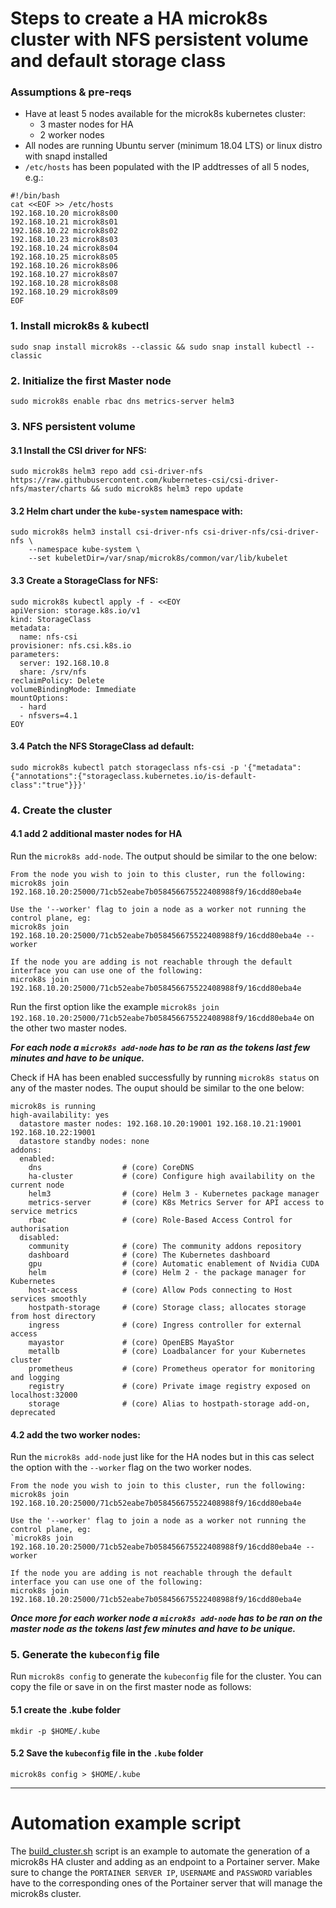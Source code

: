 # Steps to create a HA microk8s cluster with NFS persistent volume and default storage class

### Assumptions & pre-reqs
* Have at least 5 nodes available for the microk8s kubernetes cluster:
	* 3 master nodes for HA
	* 2 worker nodes
* All nodes are running Ubuntu server (minimum 18.04 LTS) or linux distro with snapd installed
* `/etc/hosts` has been populated with the IP addtresses of all 5 nodes, e.g.:
```
#!/bin/bash
cat <<EOF >> /etc/hosts
192.168.10.20 microk8s00
192.168.10.21 microk8s01
192.168.10.22 microk8s02
192.168.10.23 microk8s03
192.168.10.24 microk8s04
192.168.10.25 microk8s05
192.168.10.26 microk8s06
192.168.10.27 microk8s07
192.168.10.28 microk8s08
192.168.10.29 microk8s09
EOF
```

### 1. Install microk8s & kubectl
```
sudo snap install microk8s --classic && sudo snap install kubectl --classic
```

### 2. Initialize the first Master node
```
sudo microk8s enable rbac dns metrics-server helm3
```

### 3. NFS persistent volume
#### 3.1 Install the CSI driver for NFS:
```
sudo microk8s helm3 repo add csi-driver-nfs https://raw.githubusercontent.com/kubernetes-csi/csi-driver-nfs/master/charts && sudo microk8s helm3 repo update
```

#### 3.2 Helm chart under the `kube-system` namespace with:
```
sudo microk8s helm3 install csi-driver-nfs csi-driver-nfs/csi-driver-nfs \
    --namespace kube-system \
    --set kubeletDir=/var/snap/microk8s/common/var/lib/kubelet
```

#### 3.3 Create a StorageClass for NFS:
```
sudo microk8s kubectl apply -f - <<EOY
apiVersion: storage.k8s.io/v1
kind: StorageClass
metadata:
  name: nfs-csi
provisioner: nfs.csi.k8s.io
parameters:
  server: 192.168.10.8
  share: /srv/nfs
reclaimPolicy: Delete
volumeBindingMode: Immediate
mountOptions:
  - hard
  - nfsvers=4.1
EOY
```

#### 3.4 Patch the NFS StorageClass ad default:
```
sudo microk8s kubectl patch storageclass nfs-csi -p '{"metadata": {"annotations":{"storageclass.kubernetes.io/is-default-class":"true"}}}'
```

### 4. Create the cluster
#### 4.1 add 2 additional master nodes for HA
Run the `microk8s add-node`.  The output should be similar to the one below:

```
From the node you wish to join to this cluster, run the following:
microk8s join 192.168.10.20:25000/71cb52eabe7b058456675522408988f9/16cdd80eba4e

Use the '--worker' flag to join a node as a worker not running the control plane, eg:
microk8s join 192.168.10.20:25000/71cb52eabe7b058456675522408988f9/16cdd80eba4e --worker

If the node you are adding is not reachable through the default interface you can use one of the following:
microk8s join 192.168.10.20:25000/71cb52eabe7b058456675522408988f9/16cdd80eba4e
```

Run the first option like the example `microk8s join 192.168.10.20:25000/71cb52eabe7b058456675522408988f9/16cdd80eba4e` on the other two master nodes. 

_**For each node a `microk8s add-node` has to be ran as the tokens last few minutes and have to be unique.**_

Check if HA has been enabled successfully by running `microk8s status` on any of the master nodes. The ouput should be similar to the one below:
```
microk8s is running
high-availability: yes
  datastore master nodes: 192.168.10.20:19001 192.168.10.21:19001 192.168.10.22:19001
  datastore standby nodes: none
addons:
  enabled:
    dns                  # (core) CoreDNS
    ha-cluster           # (core) Configure high availability on the current node
    helm3                # (core) Helm 3 - Kubernetes package manager
    metrics-server       # (core) K8s Metrics Server for API access to service metrics
    rbac                 # (core) Role-Based Access Control for authorisation
  disabled:
    community            # (core) The community addons repository
    dashboard            # (core) The Kubernetes dashboard
    gpu                  # (core) Automatic enablement of Nvidia CUDA
    helm                 # (core) Helm 2 - the package manager for Kubernetes
    host-access          # (core) Allow Pods connecting to Host services smoothly
    hostpath-storage     # (core) Storage class; allocates storage from host directory
    ingress              # (core) Ingress controller for external access
    mayastor             # (core) OpenEBS MayaStor
    metallb              # (core) Loadbalancer for your Kubernetes cluster
    prometheus           # (core) Prometheus operator for monitoring and logging
    registry             # (core) Private image registry exposed on localhost:32000
    storage              # (core) Alias to hostpath-storage add-on, deprecated
```

#### 4.2 add the two worker nodes:
Run the `microk8s add-node` just like for the HA nodes but in this cas select the option with the `--worker` flag on the two worker nodes.

```
From the node you wish to join to this cluster, run the following:
microk8s join 192.168.10.20:25000/71cb52eabe7b058456675522408988f9/16cdd80eba4e

Use the '--worker' flag to join a node as a worker not running the control plane, eg:
`microk8s join 192.168.10.20:25000/71cb52eabe7b058456675522408988f9/16cdd80eba4e --worker

If the node you are adding is not reachable through the default interface you can use one of the following:
microk8s join 192.168.10.20:25000/71cb52eabe7b058456675522408988f9/16cdd80eba4e
```

_**Once more for each worker node a `microk8s add-node` has to be ran on the master node as the tokens last few minutes and have to be unique.**_

### 5. Generate the `kubeconfig` file
Run `microk8s config` to generate the `kubeconfig` file for the cluster. You can copy the file or save in on the first master node as follows:
#### 5.1 create the .kube folder
```
mkdir -p $HOME/.kube
```

#### 5.2 Save the `kubeconfig` file in the `.kube` folder
```
microk8s config > $HOME/.kube
```
---

# Automation example script

The [build_cluster.sh](https://github.com/adelorenzo-portainer/microk8s-ha/blob/main/build_cluster.sh) script is an example to automate the generation of a microk8s HA cluster and adding as an endpoint to a Portainer server. Make sure to change the `PORTAINER SERVER IP`, `USERNAME` and `PASSWORD` variables have to the corresponding ones of the Portainer server that will manage the microk8s cluster.

